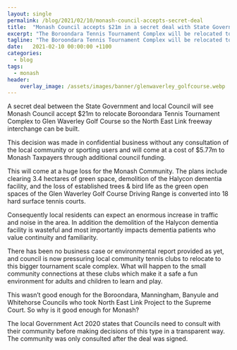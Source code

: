 ```yaml
---
layout: single
permalink: /blog/2021/02/10/monash-council-accepts-secret-deal
title:  "Monash Council accepts $21m in a secret deal with State Government."
excerpt: "The Boroondara Tennis Tournament Complex will be relocated to Glen Waverley Golf Course."
tagline: "The Boroondara Tennis Tournament Complex will be relocated to Glen Waverley Golf Course."
date:   2021-02-10 00:00:00 +1100
categories:
  - blog
tags:
  - monash
header:
    overlay_image: /assets/images/banner/glenwaverley_golfcourse.webp
---
```


A secret deal between the State Government and local Council will see Monash Council accept $21m to relocate Boroondara Tennis Tournament Complex to Glen Waverley Golf Course so the North East Link freeway interchange can be built.

This decision was made in confidential business without any consultation of the local community or sporting users and will come at a cost of $5.77m to Monash Taxpayers through additional council funding.

This will come at a huge loss for the Monash Community. The plans include clearing 3.4 hectares of green space, demolition of the Halycon dementia facility, and the loss of established trees & bird life as the green open spaces of the Glen Waverley Golf Course Driving Range is converted into 18 hard surface tennis courts.

Consequently local residents can expect an enormous increase in traffic and noise in the area. In addition the demolition of the Halycon dementia facility is wasteful and most importantly impacts dementia patients who value continuity and familiarity.

There has been no business case or environmental report provided as yet, and council is now pressuring local community tennis clubs to relocate to this bigger tournament scale complex. What will happen to the small community connections at these clubs which make it a safe a fun environment for adults and children to learn and play.

This wasn’t good enough for the Boroondara, Manningham, Banyule and Whitehorse Councils who took North East Link Project to the Supreme Court.  So why is it good enough for Monash?

The local Government Act 2020 states that Councils need to consult with their community before making decisions of this type in a transparent way.  The community was only consulted after the deal was signed.

